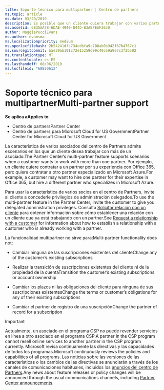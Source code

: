 ```yaml
---
title: Soporte técnico para multipartner | Centro de partners
ms.topic: article
ms.date: 03/20/2019
description: Es posible que un cliente quiera trabajar con varios partners especializados en distintos servicios en el programa Proveedor de soluciones en la nube.
ms.assetid: 6835AA78-6DAE-4940-844D-B3AEFEAF3630
author: MaggiePucciEvans
ms.author: evansma
ms.localizationpriority: medium
ms.openlocfilehash: 2b54241dfc734edbfa9c708ab0b942f67b4767c1
ms.sourcegitcommit: bae29ab191c72e15259d99c40c69a9e7c3f2b502
ms.translationtype: MT
ms.contentlocale: es-ES
ms.lasthandoff: 08/06/2019
ms.locfileid: "68820612"
---
```

# <a name="multi-partner-support"></a><span data-ttu-id="afe7e-103">Soporte técnico para multipartner</span><span class="sxs-lookup"><span data-stu-id="afe7e-103">Multi-partner support</span></span>

<span data-ttu-id="afe7e-104">**Se aplica a**</span><span class="sxs-lookup"><span data-stu-id="afe7e-104">**Applies to**</span></span>

-  <span data-ttu-id="afe7e-105">Centro de partners</span><span class="sxs-lookup"><span data-stu-id="afe7e-105">Partner Center</span></span>
-  <span data-ttu-id="afe7e-106">Centro de partners para Microsoft Cloud for US Government</span><span class="sxs-lookup"><span data-stu-id="afe7e-106">Partner Center for Microsoft Cloud for US Government</span></span>

<span data-ttu-id="afe7e-107">La característica de varios asociados del centro de Partners admite escenarios en los que un cliente desea trabajar con más de un asociado.</span><span class="sxs-lookup"><span data-stu-id="afe7e-107">The Partner Center’s multi-partner feature supports scenarios when a customer wants to work with more than one partner.</span></span> <span data-ttu-id="afe7e-108">Por ejemplo, un cliente quiere contratar a un partner por su experiencia con Office 365, pero quiere contratar a otro partner especializado en Microsoft Azure.</span><span class="sxs-lookup"><span data-stu-id="afe7e-108">For example, a customer may want to hire one partner for their expertise in Office 365, but hire a different partner who specializes in Microsoft Azure.</span></span>

<span data-ttu-id="afe7e-109">Para usar la característica de varios socios en el centro de Partners, invite al cliente a concederle privilegios de administración delegados.</span><span class="sxs-lookup"><span data-stu-id="afe7e-109">To use the multi-partner feature in the Partner Center, invite the customer to give you delegated administration privileges.</span></span> <span data-ttu-id="afe7e-110">Consulta [Solicitar relación con un cliente](request-a-relationship-with-a-customer.md) para obtener información sobre cómo establecer una relación con un cliente que ya está trabajando con un partner.</span><span class="sxs-lookup"><span data-stu-id="afe7e-110">See [Request a relationship with a customer](request-a-relationship-with-a-customer.md) for information about how to establish a relationship with a customer who is already working with a partner.</span></span>

<span data-ttu-id="afe7e-111">La funcionalidad multipartner no sirve para:</span><span class="sxs-lookup"><span data-stu-id="afe7e-111">Multi-partner functionality does not:</span></span>

- <span data-ttu-id="afe7e-112">Cambiar ninguna de las suscripciones existentes del cliente</span><span class="sxs-lookup"><span data-stu-id="afe7e-112">Change any of the customer’s existing subscriptions</span></span>

- <span data-ttu-id="afe7e-113">Realizar la transición de suscripciones existentes del cliente ni de la propiedad de la cuenta</span><span class="sxs-lookup"><span data-stu-id="afe7e-113">Transition the customer’s existing subscriptions or account ownership</span></span>

- <span data-ttu-id="afe7e-114">Cambiar los plazos ni las obligaciones del cliente para ninguna de sus suscripciones existentes</span><span class="sxs-lookup"><span data-stu-id="afe7e-114">Change the terms or customer’s obligations for any of their existing subscriptions</span></span>

- <span data-ttu-id="afe7e-115">Cambiar el partner de registro de una suscripción</span><span class="sxs-lookup"><span data-stu-id="afe7e-115">Change the partner of record for a subscription</span></span>

> [!IMPORTANT]  
> <span data-ttu-id="afe7e-116">Actualmente, un asociado en el programa CSP no puede revender servicios en línea a otro asociado en el programa CSP.</span><span class="sxs-lookup"><span data-stu-id="afe7e-116">A partner in the CSP program cannot resell online services to another partner in the CSP program currently.</span></span> <span data-ttu-id="afe7e-117">Microsoft revisa continuamente las directivas y las capacidades de todos los programas.</span><span class="sxs-lookup"><span data-stu-id="afe7e-117">Microsoft continuously reviews the policies and capabilities of all programs.</span></span> <span data-ttu-id="afe7e-118">Las noticias sobre las versiones de las características o los cambios de las directivas se anunciarán a través de los canales de comunicaciones habituales, incluidos los [anuncios del centro de Partners](https://partner.microsoft.com/pcv/announcements).</span><span class="sxs-lookup"><span data-stu-id="afe7e-118">Any news about feature releases or policy changes will be announced through the usual communications channels, including [Partner Center announcements](https://partner.microsoft.com/pcv/announcements).</span></span>